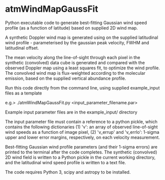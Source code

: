 # atmWindMapGaussFit
Python executable code to generate best-fitting Gaussian wind speed profile (as a function of latitude) based on supplied 2D wind map.

A synthetic Doppler wind map is generated using on the supplied latitudinal wind profile - parameterised by the gaussian peak velocity, FWHM and latitudinal offset. 

The mean velocity along the line-of-sight through each pixel in the synthetic (convolved) data cube is generated and compared with the observed Doppler map using a least squares fit, to optimize the wind profile. The convolved wind map is flux-weighted according to the molecular emission, based on the supplied vertical abundance profile.

Run this code directly from the command line, using supplied example_input files as a template

e.g.> ./atmWindMapGaussFit.py <input_parameter_filename.par>

Example input parameter files are in the example_input/ directory

The input parameter file must contain a reference to a python pickle, which contains the following dictionaries (1) 'v': an array of observed line-of-sight wind speeds as a function of image pixel, (2) 'v_errup' and 'v_errlo': 1-sigma upper and lower error margins, respectively, on each velocity measurement.

Best-fitting Gaussian wind profile parameters (and their 1-sigma errors) are printed to the terminal after the code completes. The synthetic (convolved) 2D wind field is written to a Python pickle in the current working directory, and the latitudinal wind speed profile is written to a text file.

The code requires Python 3, scipy and astropy to be installed.

